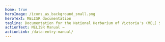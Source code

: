 ```yaml
---
home: true
heroImage: /icons_as_background_small.png
heroText: MELISR documentation
tagline: Documentation for the National Herbarium of Victoria's (MEL) Specify instance
actionText: MELISR Manual →
actionLink: /data-entry-manual/
---
```

